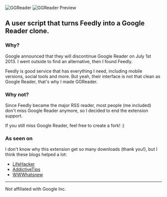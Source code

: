 ![GGReader](https://raw.githubusercontent.com/ramon82/ggreader.crx/master/logo.png)
![GGReader Preview](https://raw.githubusercontent.com/ramon82/ggreader.crx/master/preview.png)
## A user script that turns Feedly into a Google Reader clone.

### Why?
Google announced that they will discontinue Google Reader on July 1st 2013. I went outside to find an alternative, then I found Feedly.

Feedly is good service that has everything I need, including mobile versions, social tools and more. But yeah, their interface is not that clean as Google Reader, that's why I made GGReader.


### Why not?
Since Feedly became the major RSS reader, most people (me included) don't miss Google Reader anymore, so I decided to end the extension support. 

If you still miss Google Reader, feel free to create a fork! :)


### As seen on
I don't know why this extension get so many downloads (thank you!), but I think these blogs helped a lot:
- [LifeHacker](http://lifehacker.com/feedly-reader-makes-feedly-look-more-like-google-reader-478017325)
- [AddictiveTips](http://www.addictivetips.com/web/get-google-reader-look-feel-in-feedly-with-this-theme/)
- [WWWhatsnew](http://wwwhatsnew.com/2013/04/20/feedly-reader-viste-a-feedly-como-google-reader-con-esta-extension-para-chrome/)

___

Not affiliated with Google Inc.
